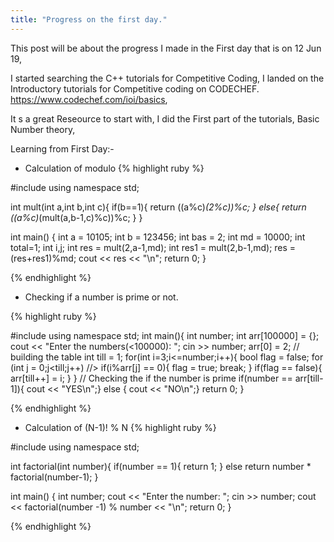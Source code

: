 ```yaml
---
title: "Progress on the first day."
---
```


This post will be about the progress I made in the First day that is on 12 Jun 19,

I started searching the C++ tutorials for Competitive Coding, I landed on the Introductory tutorials for Competitive coding on CODECHEF. https://www.codechef.com/ioi/basics, <br>

It s a great Reseource to start with, I did the First part of the tutorials, Basic Number theory,

Learning from First Day:-
 - Calculation of modulo
{% highlight ruby %}

#include <iostream>
using namespace std;

int mult(int a,int b,int c){
        if(b==1){
                return ((a%c)*(2%c))%c;
        }
        else{
                return ((a%c)*(mult(a,b-1,c)%c))%c;
        }
}

int main()
{
        int a = 10105;
        int b = 123456;
        int bas = 2;
        int md = 10000;
        int total=1;
        int i,j;
        int res = mult(2,a-1,md);
        int res1 = mult(2,b-1,md);
        res = (res+res1)%md;
        cout << res << "\n";
        return 0;
}


{% endhighlight %}

- Checking if a number is prime or not.

{% highlight ruby %}

#include<iostream>
using namespace std;
int main(){
	int number;
	int arr[100000] = {};
	cout << "Enter the numbers(<100000): ";
	cin >> number;
	arr[0] = 2;
	// building the table
	int till = 1;
	for(int i=3;i<=number;i++){
		bool flag = false;
		for (int j = 0;j<till;j++) //>
			if(i%arr[j] == 0){
				flag = true;
				break;
		}
		if(flag == false){
			arr[till++] = i;
		}
	}
// Checking the if the number is prime
	if(number == arr[till-1]){ cout << "YES\n";}
	else { cout << "NO\n";}
	return 0;
}

{% endhighlight %}

- Calculation of (N-1)! % N
{% highlight ruby %}

#include <iostream>
using namespace std;

int factorial(int number){
	if(number == 1){
		return 1;
	}
	else return number * factorial(number-1);
}

int main()
{
	int number;
	cout << "Enter the number: ";
	cin >> number;
	cout << factorial(number -1) % number << "\n";
    return 0;
}

{% endhighlight %}
